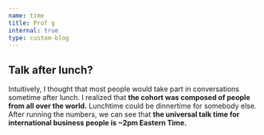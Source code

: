 ```yaml
---
name: time
title: Prof g
internal: true
type: custom-blog
---
```


## Talk after lunch?

Intuitively, I thought that most people would take part in conversations sometime after lunch. I realized that **the cohort was composed of people from all over the world.** Lunchtime could be dinnertime for somebody else. After running the numbers, we can see that **the universal talk time for international business people is ~2pm Eastern Time.**
